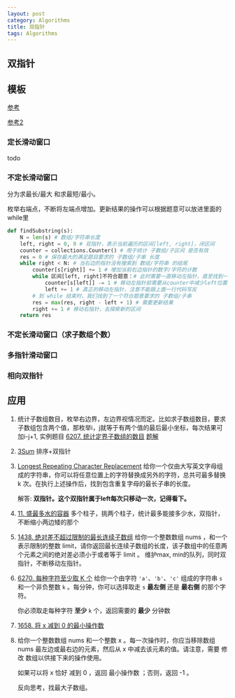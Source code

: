 ```yaml
---
layout: post
category: Algorithms
title: 双指针
tags: Algorithms
---
```


## 双指针

## 模板

[参考](https://github.com/EndlessCheng/codeforces-go/blob/master/leetcode/README.md)

[参考2](https://leetcode.cn/circle/discuss/0viNMK/)

### 定长滑动窗口

todo

### 不定长滑动窗口

分为求最长/最大 和求最短/最小。

枚举右端点，不断将左端点增加。更新结果的操作可以根据题意可以放进里面的while里

```python
def findSubstring(s):
    N = len(s) # 数组/字符串长度
    left, right = 0, 0 # 双指针，表示当前遍历的区间[left, right]，闭区间
    counter = collections.Counter() # 用于统计 子数组/子区间 是否有效
    res = 0 # 保存最大的满足题目要求的 子数组/子串 长度
    while right < N: # 当右边的指针没有搜索到 数组/字符串 的结尾
        counter[s[right]] += 1 # 增加当前右边指针的数字/字符的计数
        while 区间[left, right]不符合题意：# 此时需要一直移动左指针，直至找到一个符合题意的区间
            counter[s[left]] -= 1 # 移动左指针前需要从counter中减少left位置字符的计数
            left += 1 # 真正的移动左指针，注意不能跟上面一行代码写反
        # 到 while 结束时，我们找到了一个符合题意要求的 子数组/子串
        res = max(res, right - left + 1) # 需要更新结果
        right += 1 # 移动右指针，去探索新的区间
    return res
```

###  不定长滑动窗口（求子数组个数）

### 多指针滑动窗口

### 相向双指针

## 应用

1. 统计子数组数目，枚举右边界，左边界视情况而定。比如求子数组数目，要求子数组包含两个值，那枚举i，j就等于有两个值的最后最小坐标，每次结果可加i-j+1, 实例题目 [6207. 统计定界子数组的数目](https://leetcode.cn/problems/count-subarrays-with-fixed-bounds/)  [题解](https://leetcode.cn/problems/count-subarrays-with-fixed-bounds/solution/hua-dong-chuang-by-yi-wei-8-c7h7/)

2. [3Sum](https://leetcode-cn.com/problems/3sum/) 排序+双指针

3. [Longest Repeating Character Replacement](https://leetcode-cn.com/problems/longest-repeating-character-replacement/) 给你一个仅由大写英文字母组成的字符串，你可以将任意位置上的字符替换成另外的字符，总共可最多替换 k 次。在执行上述操作后，找到包含重复字母的最长子串的长度。

   解答: **双指针。这个双指针属于left每次只移动一次，记得看下。**

4. [11. 盛最多水的容器](https://leetcode.cn/problems/container-with-most-water/) 多个柱子，挑两个柱子，统计最多能接多少水，双指针，不断缩小两边矮的那个

5. [1438. 绝对差不超过限制的最长连续子数组](https://leetcode-cn.com/problems/longest-continuous-subarray-with-absolute-diff-less-than-or-equal-to-limit/) 给你一个整数数组 nums ，和一个表示限制的整数 limit，请你返回最长连续子数组的长度，该子数组中的任意两个元素之间的绝对差必须小于或者等于 limit 。 维护max, min的队列，同时双指针，不断移动左指针。

6. [6270. 每种字符至少取 K 个](https://mafulong.github.io/2022/12/25/6270.-%E6%AF%8F%E7%A7%8D%E5%AD%97%E7%AC%A6%E8%87%B3%E5%B0%91%E5%8F%96-K-%E4%B8%AA/)  给你一个由字符 `'a'`、`'b'`、`'c'` 组成的字符串 `s` 和一个非负整数 `k` 。每分钟，你可以选择取走 `s` **最左侧** 还是 **最右侧** 的那个字符。

   你必须取走每种字符 **至少** `k` 个，返回需要的 **最少** 分钟数

7. [1658. 将 x 减到 0 的最小操作数](https://leetcode.cn/problems/minimum-operations-to-reduce-x-to-zero/) 

8. 给你一个整数数组 nums 和一个整数 x 。每一次操作时，你应当移除数组 nums 最左边或最右边的元素，然后从 x 中减去该元素的值。请注意，需要 修改 数组以供接下来的操作使用。

   如果可以将 x 恰好 减到 0 ，返回 最小操作数 ；否则，返回 -1 。

   反向思考，找最大子数组。





